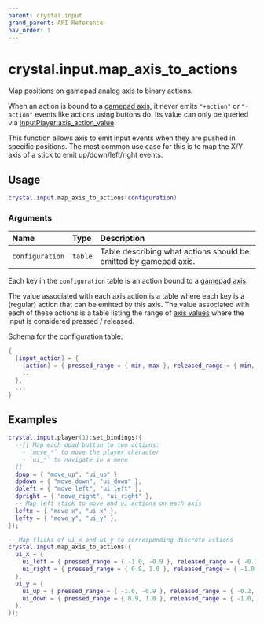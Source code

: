 ```yaml
---
parent: crystal.input
grand_parent: API Reference
nav_order: 1
---
```


# crystal.input.map_axis_to_actions

Map positions on gamepad analog axis to binary actions.

When an action is bound to a [gamepad axis](https://love2d.org/wiki/GamepadAxis), it never emits `"+action"` or `"-action"` events like actions using buttons do. Its value can only be queried via [InputPlayer:axis_action_value](input_player:axis_action_value).

This function allows axis to emit input events when they are pushed in specific positions. The most common use case for this is to map the X/Y axis of a stick to emit up/down/left/right events.

## Usage

```lua
crystal.input.map_axis_to_actions(configuration)
```

### Arguments

| Name            | Type    | Description                                                      |
| :-------------- | :------ | :--------------------------------------------------------------- |
| `configuration` | `table` | Table describing what actions should be emitted by gamepad axis. |

Each key in the `configuration` table is an action bound to a [gamepad axis](https://love2d.org/wiki/GamepadAxis).

The value associated with each axis action is a table where each key is a (regular) action that can be emitted by this axis. The value associated with each of these actions is a table listing the range of [axis values](https://love2d.org/wiki/Joystick:getGamepadAxis) where the input is considered pressed / released.

Schema for the configuration table:

```lua
{
  [input_action] = {
    [action] = { pressed_range = { min, max }, released_range = { min, max } }
    ...
  },
  ...
}
```

## Examples

```lua
crystal.input.player(1):set_bindings({
  --[[ Map each dpad button to two actions:
    - `move_*` to move the player character
    - `ui_*` to navigate in a menu
  ]]
  dpup = { "move_up", "ui_up" },
  dpdown = { "move_down", "ui_down" },
  dpleft = { "move_left", "ui_left" },
  dpright = { "move_right", "ui_right" },
  -- Map left stick to move and ui actions on each axis
  leftx = { "move_x", "ui_x" },
  lefty = { "move_y", "ui_y" },
});

-- Map flicks of ui_x and ui_y to corresponding discrete actions
crystal.input.map_axis_to_actions({
  ui_x = {
    ui_left = { pressed_range = { -1.0, -0.9 }, released_range = { -0.2, 1.0 } },
    ui_right = { pressed_range = { 0.9, 1.0 }, released_range = { -1.0, 0.2 } },
  },
  ui_y = {
    ui_up = { pressed_range = { -1.0, -0.9 }, released_range = { -0.2, 1.0 } },
    ui_down = { pressed_range = { 0.9, 1.0 }, released_range = { -1.0, 0.2 } },
  },
});
```
